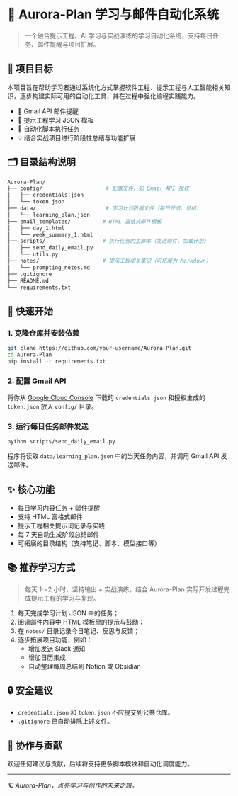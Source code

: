 
# 🌌 Aurora-Plan 学习与邮件自动化系统

> 一个融合提示工程、AI 学习与实战演练的学习自动化系统，支持每日任务、邮件提醒与项目扩展。

## 📌 项目目标

本项目旨在帮助学习者通过系统化方式掌握软件工程、提示工程与人工智能相关知识，逐步构建实际可用的自动化工具，并在过程中强化编程实践能力。

- 📧 Gmail API 邮件提醒
- 🧠 提示工程学习 JSON 模板
- 🔄 自动化脚本执行任务
- 💡 结合实战项目进行阶段性总结与功能扩展

## 🗂️ 目录结构说明

```bash
Aurora-Plan/
├── config/                    # 配置文件，如 Gmail API 授权
│   ├── credentials.json
│   └── token.json
├── data/                      # 学习计划数据文件（每日任务、总结）
│   └── learning_plan.json
├── email_templates/          # HTML 富格式邮件模板
│   ├── day_1.html
│   └── week_summary_1.html
├── scripts/                  # 执行任务的主脚本（发送邮件、加载计划）
│   ├── send_daily_email.py
│   └── utils.py
├── notes/                    # 提示工程相关笔记（可拓展为 Markdown）
│   └── prompting_notes.md
├── .gitignore
├── README.md
└── requirements.txt
```

## 🚀 快速开始

### 1. 克隆仓库并安装依赖

```bash
git clone https://github.com/your-username/Aurora-Plan.git
cd Aurora-Plan
pip install -r requirements.txt
```

### 2. 配置 Gmail API

将你从 [Google Cloud Console](https://console.cloud.google.com/) 下载的 `credentials.json` 和授权生成的 `token.json` 放入 `config/` 目录。

### 3. 运行每日任务邮件发送

```bash
python scripts/send_daily_email.py
```

程序将读取 `data/learning_plan.json` 中的当天任务内容，并调用 Gmail API 发送邮件。

## ✨ 核心功能

- 每日学习内容任务 + 邮件提醒
- 支持 HTML 富格式邮件
- 提示工程相关提示词记录与实践
- 每 7 天自动生成阶段总结邮件
- 可拓展的目录结构（支持笔记、脚本、模型接口等）

## 📚 推荐学习方式

> 每天 1～2 小时，坚持输出 + 实战演练，结合 Aurora-Plan 实际开发过程完成提示工程的学习与复现。

1. 每天完成学习计划 JSON 中的任务；
2. 阅读邮件内容中 HTML 模板里的提示与鼓励；
3. 在 `notes/` 目录记录今日笔记、反思与反馈；
4. 逐步拓展项目功能，例如：
   - 增加发送 Slack 通知
   - 增加日历集成
   - 自动整理每周总结到 Notion 或 Obsidian

## 🔒 安全建议

- `credentials.json` 和 `token.json` 不应提交到公共仓库。
- `.gitignore` 已自动排除上述文件。

## 🤝 协作与贡献

欢迎任何建议与贡献，后续将支持更多脚本模块和自动化调度能力。

---

_🪐 Aurora-Plan，点亮学习与创作的未来之旅。_
